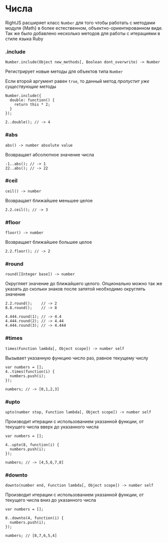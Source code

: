 # Числа

RightJS расширяет класс `Number` для того чтобы работать с методами модуля
{Math} в более естественном, объектно-ориентированном виде. Так же было
добавлено несколько методов для работы с итерациями в стиле языка Ruby



### .include

    Number.include(Object new_methods[, Boolean dont_overwrite) -> Number

Регистрирует новые методы для объектов типа `Number`

Если второй аргумент равен `true`, то данный метод _пропустит уже существующие_ методы

    Number.include({
      double: function() {
        return this * 2;
      }
    });
    
    2..double(); // -> 4


### #abs

    abs() -> number absolute value

Возвращает абсолютное значение числа

    -1..abs(); // -> 1
    22..abs(); // -> 22



### #ceil

    ceil() -> number

Возвращает ближайшее меньшее целое

    2.2.ceil(); // -> 3


### #floor

    floor() -> number

Возвращает ближайшее большее целое

    2.2.floor(); // -> 2


### #round

    round([Integer base]) -> number

Округляет значение до ближайшего целого. Опционально можно так же указать
до скольки знаков после запятой необходимо округлять значение

    2.2.round();    // -> 2
    8.8.round();    // -> 8
    
    4.444.round(1); // -> 4.4
    4.444.round(2); // -> 4.44
    4.444.round(3); // -> 4.444


### #times

    times(Function lambda[, Object scope]) -> number self

Вызывает указанную функцию число раз, равное текущему числу
    
    var numbers = [];
    4..times(function(i) {
      numbers.push(i);
    });
    
    numbers; // -> [0,1,2,3]



### #upto

    upto(number stop, Function lambda[, Object scope]) -> number self

Производит итерации с использованием указанной функции, от текущего числа
вверх до указанного числа

    var numbers = [];
    
    4..upto(8, function(i) {
      numbers.push(i);
    });
    
    numbers; // -> [4,5,6,7,8]



### #downto

    downto(number end, Function lambda[, Object scope]) -> number self

Производит итерации с использованием указанной функции, от текущего числа
вниз до указанного числа

    var numbers = [];
    
    8..downto(4, function(i) {
      numbers.push(i);
    });
    
    numbers; // [8,7,6,5,4]

